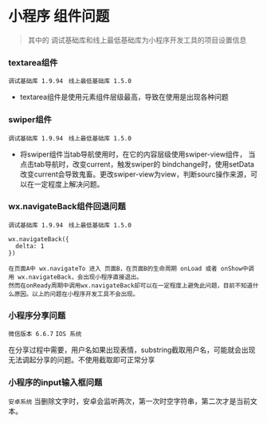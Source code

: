 # 小程序 组件问题

> 其中的 调试基础库和线上最低基础库为小程序开发工具的项目设置信息

### textarea组件
```调试基础库 1.9.94```
``` 线上最低基础库 1.5.0```
* textarea组件是使用元素组件层级最高，导致在使用是出现各种问题

### swiper组件
```调试基础库 1.9.94```
``` 线上最低基础库 1.5.0```
* 将swiper组件当tab导航使用时，在它的内容层级使用swiper-view组件，
当点击tab导航时，改变current，触发swiper的 bindchange时，使用setData改变current会导致鬼畜。更改swiper-view为view，判断sourc操作来源，可以在一定程度上解决问题。

### wx.navigateBack组件回退问题
```调试基础库 1.9.94```
``` 线上最低基础库 1.5.0```

```
wx.navigateBack({
  delta: 1
})

在页面A中 wx.navigateTo 进入 页面B，在页面B的生命周期 onLoad 或者 onShow中调用 wx.navigateBack，会出现小程序直接退出。
然而在onReady周期中调用wx.navigateBack却可以在一定程度上避免此问题，目前不知道什么原因。以上的问题在小程序开发工具不会出现。
```

### 小程序分享问题
```微信版本 6.6.7```
``` IOS 系统 ```

在分享过程中需要，用户名如果出现表情，substring截取用户名，可能就会出现无法调起分享的问题。不使用截取即可正常分享

### 小程序的input输入框问题
```安卓系统```
当删除文字时，安卓会监听两次，第一次时空字符串，第二次才是当前文本。
